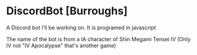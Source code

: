# DiscordBot [Burroughs]
A Discord bot I'll be working on. It is programed in javascript

The name of the bot is from a IA character of Shin Megami Tensei IV (Only IV not "IV Apocalypse" that's another game)
